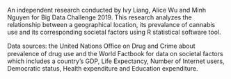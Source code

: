 An independent research conducted by Ivy Liang, Alice Wu and Minh Nguyen for Big Data Challenge 2019. This research analyzes the relationship between a geographical location, its prevalance of cannabis use and its corresponding societal factors using R statistical software tool. 

Data sources: the United Nations Oﬃce on Drug and Crime about prevalence of drug use and the World Factbook for data on societal factors which includes a country’s GDP, Life Expectancy, Number of Internet users, Democratic status, Health expenditure and Education expenditure.   

